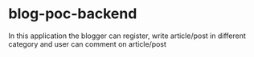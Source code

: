 # blog-poc-backend
In this application the blogger can register, write article/post in different category and user can comment on article/post
